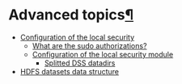 Advanced topics[¶](#advanced-topics "Permalink to this heading")
================================================================



* [Configuration of the local security](local-security.html)
	+ [What are the sudo authorizations?](local-security.html#what-are-the-sudo-authorizations)
	+ [Configuration of the local security module](local-security.html#configuration-of-the-local-security-module)
		- [Splitted DSS datadirs](local-security.html#splitted-dss-datadirs)
* [HDFS datasets data structure](hdfs-datasets.html)